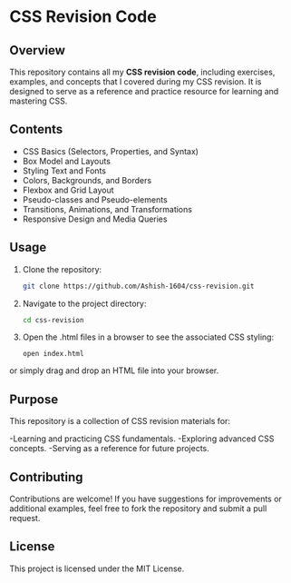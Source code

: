 # CSS Revision Code

## Overview
This repository contains all my **CSS revision code**, including exercises, examples, and concepts that I covered during my CSS revision. It is designed to serve as a reference and practice resource for learning and mastering CSS.

## Contents
- CSS Basics (Selectors, Properties, and Syntax)
- Box Model and Layouts
- Styling Text and Fonts
- Colors, Backgrounds, and Borders
- Flexbox and Grid Layout
- Pseudo-classes and Pseudo-elements
- Transitions, Animations, and Transformations
- Responsive Design and Media Queries

## Usage
1. Clone the repository:
   ```bash
   git clone https://github.com/Ashish-1604/css-revision.git

2. Navigate to the project directory:

    ```bash
    cd css-revision

3. Open the .html files in a browser to see the associated CSS styling:

    ```bashe
    open index.html
or simply drag and drop an HTML file into your browser.

## Purpose
This repository is a collection of CSS revision materials for:

-Learning and practicing CSS fundamentals.
-Exploring advanced CSS concepts.
-Serving as a reference for future projects.

## Contributing
Contributions are welcome! If you have suggestions for improvements or additional examples, feel free to fork the repository and submit a pull request.

## License
This project is licensed under the MIT License.

